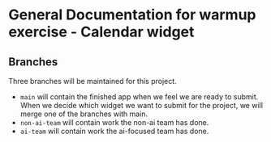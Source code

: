 # General Documentation for warmup exercise - Calendar widget

## Branches
Three branches will be maintained for this project. 
- `main` will contain the finished app when we feel we are ready to submit. When we decide which widget we want to submit for the project, we will merge one of the branches with main.
- `non-ai-team` will contain work the non-ai team has done.
- `ai-team` will contain work the ai-focused team has done.